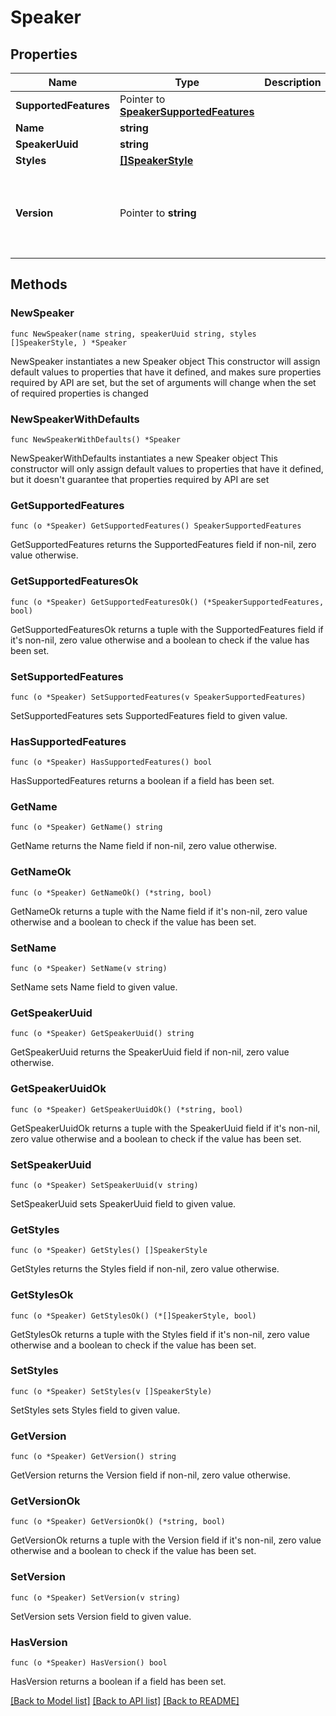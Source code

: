 # Speaker

## Properties

Name | Type | Description | Notes
------------ | ------------- | ------------- | -------------
**SupportedFeatures** | Pointer to [**SpeakerSupportedFeatures**](SpeakerSupportedFeatures.md) |  | [optional]
**Name** | **string** |  |
**SpeakerUuid** | **string** |  |
**Styles** | [**[]SpeakerStyle**](SpeakerStyle.md) |  |
**Version** | Pointer to **string** |  | [optional] [default to "スピーカーのバージョン"]

## Methods

### NewSpeaker

`func NewSpeaker(name string, speakerUuid string, styles []SpeakerStyle, ) *Speaker`

NewSpeaker instantiates a new Speaker object
This constructor will assign default values to properties that have it defined,
and makes sure properties required by API are set, but the set of arguments
will change when the set of required properties is changed

### NewSpeakerWithDefaults

`func NewSpeakerWithDefaults() *Speaker`

NewSpeakerWithDefaults instantiates a new Speaker object
This constructor will only assign default values to properties that have it defined,
but it doesn't guarantee that properties required by API are set

### GetSupportedFeatures

`func (o *Speaker) GetSupportedFeatures() SpeakerSupportedFeatures`

GetSupportedFeatures returns the SupportedFeatures field if non-nil, zero value otherwise.

### GetSupportedFeaturesOk

`func (o *Speaker) GetSupportedFeaturesOk() (*SpeakerSupportedFeatures, bool)`

GetSupportedFeaturesOk returns a tuple with the SupportedFeatures field if it's non-nil, zero value otherwise
and a boolean to check if the value has been set.

### SetSupportedFeatures

`func (o *Speaker) SetSupportedFeatures(v SpeakerSupportedFeatures)`

SetSupportedFeatures sets SupportedFeatures field to given value.

### HasSupportedFeatures

`func (o *Speaker) HasSupportedFeatures() bool`

HasSupportedFeatures returns a boolean if a field has been set.

### GetName

`func (o *Speaker) GetName() string`

GetName returns the Name field if non-nil, zero value otherwise.

### GetNameOk

`func (o *Speaker) GetNameOk() (*string, bool)`

GetNameOk returns a tuple with the Name field if it's non-nil, zero value otherwise
and a boolean to check if the value has been set.

### SetName

`func (o *Speaker) SetName(v string)`

SetName sets Name field to given value.

### GetSpeakerUuid

`func (o *Speaker) GetSpeakerUuid() string`

GetSpeakerUuid returns the SpeakerUuid field if non-nil, zero value otherwise.

### GetSpeakerUuidOk

`func (o *Speaker) GetSpeakerUuidOk() (*string, bool)`

GetSpeakerUuidOk returns a tuple with the SpeakerUuid field if it's non-nil, zero value otherwise
and a boolean to check if the value has been set.

### SetSpeakerUuid

`func (o *Speaker) SetSpeakerUuid(v string)`

SetSpeakerUuid sets SpeakerUuid field to given value.

### GetStyles

`func (o *Speaker) GetStyles() []SpeakerStyle`

GetStyles returns the Styles field if non-nil, zero value otherwise.

### GetStylesOk

`func (o *Speaker) GetStylesOk() (*[]SpeakerStyle, bool)`

GetStylesOk returns a tuple with the Styles field if it's non-nil, zero value otherwise
and a boolean to check if the value has been set.

### SetStyles

`func (o *Speaker) SetStyles(v []SpeakerStyle)`

SetStyles sets Styles field to given value.

### GetVersion

`func (o *Speaker) GetVersion() string`

GetVersion returns the Version field if non-nil, zero value otherwise.

### GetVersionOk

`func (o *Speaker) GetVersionOk() (*string, bool)`

GetVersionOk returns a tuple with the Version field if it's non-nil, zero value otherwise
and a boolean to check if the value has been set.

### SetVersion

`func (o *Speaker) SetVersion(v string)`

SetVersion sets Version field to given value.

### HasVersion

`func (o *Speaker) HasVersion() bool`

HasVersion returns a boolean if a field has been set.

[[Back to Model list]](../README.md#documentation-for-models) [[Back to API list]](../README.md#documentation-for-api-endpoints) [[Back to README]](../README.md)
